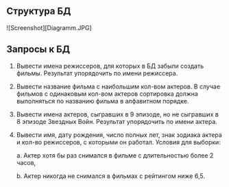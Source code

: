 ## Структура БД
![Screenshot][Diagramm.JPG]

## Запросы к БД

1. Вывести имена режиссеров, для которых в БД забыли создать фильмы.
Результат упорядочить по имени режиссера.

2. Вывести название фильма с наибольшим кол-вом актеров. В случае
фильмов с одинаковым кол-вом актеров сортировка должна выполняться
по названию фильма в алфавитном порядке.

3. Вывести имена актеров, сыгравших в 9 эпизоде, но не сыгравших в 8
эпизоде Звездных Войн. Результат упорядочить по имени актера.

4. Вывести имя, дату рождения, число полных лет, знак зодиака актера и
кол-во режиссеров, с которыми он работал. Условия для выборки:
   <p> a. Актер хотя бы раз снимался в фильме с длительностью более 2 часов,
   <p >b. Актер никогда не снимался в фильмах с рейтингом ниже 6,5.
